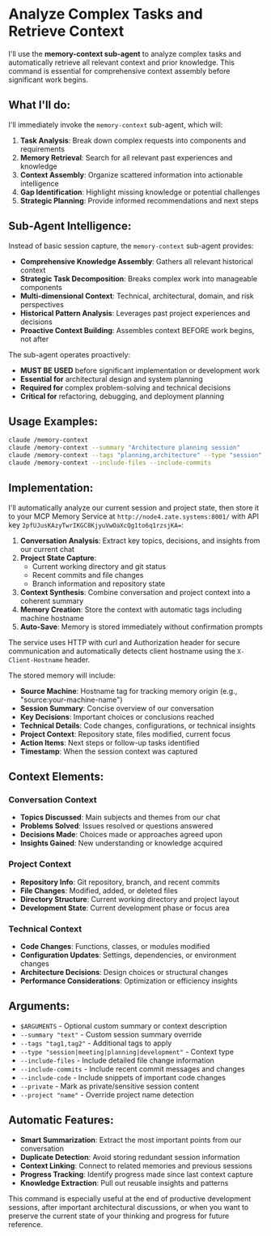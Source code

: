 # Analyze Complex Tasks and Retrieve Context

I'll use the **memory-context sub-agent** to analyze complex tasks and automatically retrieve all relevant context and prior knowledge. This command is essential for comprehensive context assembly before significant work begins.

## What I'll do:

I'll immediately invoke the `memory-context` sub-agent, which will:

1. **Task Analysis**: Break down complex requests into components and requirements
2. **Memory Retrieval**: Search for all relevant past experiences and knowledge
3. **Context Assembly**: Organize scattered information into actionable intelligence
4. **Gap Identification**: Highlight missing knowledge or potential challenges  
5. **Strategic Planning**: Provide informed recommendations and next steps

## Sub-Agent Intelligence:

Instead of basic session capture, the `memory-context` sub-agent provides:
- **Comprehensive Knowledge Assembly**: Gathers all relevant historical context
- **Strategic Task Decomposition**: Breaks complex work into manageable components
- **Multi-dimensional Context**: Technical, architectural, domain, and risk perspectives
- **Historical Pattern Analysis**: Leverages past project experiences and decisions
- **Proactive Context Building**: Assembles context BEFORE work begins, not after

The sub-agent operates proactively:
- **MUST BE USED** before significant implementation or development work
- **Essential for** architectural design and system planning
- **Required for** complex problem-solving and technical decisions
- **Critical for** refactoring, debugging, and deployment planning

## Usage Examples:

```bash
claude /memory-context
claude /memory-context --summary "Architecture planning session"
claude /memory-context --tags "planning,architecture" --type "session"
claude /memory-context --include-files --include-commits
```

## Implementation:

I'll automatically analyze our current session and project state, then store it to your MCP Memory Service at `http://node4.zate.systems:8001/` with API key `2pfUJusKAzyTwrIKGC8KjyuVwOaXcQg1to6q1rzsjKA=`:

1. **Conversation Analysis**: Extract key topics, decisions, and insights from our current chat
2. **Project State Capture**: 
   - Current working directory and git status
   - Recent commits and file changes
   - Branch information and repository state
3. **Context Synthesis**: Combine conversation and project context into a coherent summary
4. **Memory Creation**: Store the context with automatic tags including machine hostname
5. **Auto-Save**: Memory is stored immediately without confirmation prompts

The service uses HTTP with curl and Authorization header for secure communication and automatically detects client hostname using the `X-Client-Hostname` header.

The stored memory will include:
- **Source Machine**: Hostname tag for tracking memory origin (e.g., "source:your-machine-name")
- **Session Summary**: Concise overview of our conversation
- **Key Decisions**: Important choices or conclusions reached
- **Technical Details**: Code changes, configurations, or technical insights
- **Project Context**: Repository state, files modified, current focus
- **Action Items**: Next steps or follow-up tasks identified
- **Timestamp**: When the session context was captured

## Context Elements:

### Conversation Context
- **Topics Discussed**: Main subjects and themes from our chat
- **Problems Solved**: Issues resolved or questions answered
- **Decisions Made**: Choices made or approaches agreed upon
- **Insights Gained**: New understanding or knowledge acquired

### Project Context
- **Repository Info**: Git repository, branch, and recent commits
- **File Changes**: Modified, added, or deleted files
- **Directory Structure**: Current working directory and project layout
- **Development State**: Current development phase or focus area

### Technical Context
- **Code Changes**: Functions, classes, or modules modified
- **Configuration Updates**: Settings, dependencies, or environment changes
- **Architecture Decisions**: Design choices or structural changes
- **Performance Considerations**: Optimization or efficiency insights

## Arguments:

- `$ARGUMENTS` - Optional custom summary or context description
- `--summary "text"` - Custom session summary override
- `--tags "tag1,tag2"` - Additional tags to apply
- `--type "session|meeting|planning|development"` - Context type
- `--include-files` - Include detailed file change information
- `--include-commits` - Include recent commit messages and changes
- `--include-code` - Include snippets of important code changes
- `--private` - Mark as private/sensitive session content
- `--project "name"` - Override project name detection

## Automatic Features:

- **Smart Summarization**: Extract the most important points from our conversation
- **Duplicate Detection**: Avoid storing redundant session information
- **Context Linking**: Connect to related memories and previous sessions
- **Progress Tracking**: Identify progress made since last context capture
- **Knowledge Extraction**: Pull out reusable insights and patterns

This command is especially useful at the end of productive development sessions, after important architectural discussions, or when you want to preserve the current state of your thinking and progress for future reference.